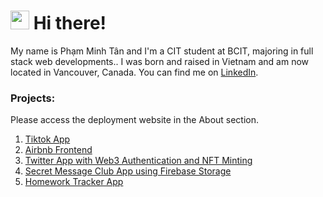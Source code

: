 # <img src="https://raw.githubusercontent.com/MartinHeinz/MartinHeinz/master/wave.gif" width="30px" height="30px" /> Hi there!

My name is Phạm Minh Tân and I'm a CIT student at BCIT, majoring in full stack
web developments.. I was born and raised in Vietnam and am now located in
Vancouver, Canada. You can find me on
<a href="https://www.linkedin.com/in/phamminhtan/" target="_blank" rel="noreferrer">LinkedIn</a>.

### Projects:

Please access the deployment website in the About section.

1. [Tiktok App](https://github.com/phamminhtan2002/tiktok-typescript)
2. [Airbnb Frontend](https://github.com/phamminhtan2002/airbnb-nextjs)
3. [Twitter App with Web3 Authentication and NFT Minting](https://github.com/phamminhtan2002/twitter-blockchain)
4. [Secret Message Club App using Firebase Storage](https://github.com/phamminhtan2002/secret_msg_c)
5. [Homework Tracker App](https://github.com/udaychhina/acit2911)
